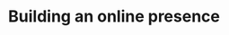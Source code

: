 ---
layout: category
category: building-an-online-presence
title: Building an online presence
description: Discover the best practices for building a strong online presence and boosting your reach.
permalink: /building-an-online-presence/
---